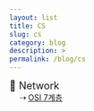 ```yaml
---
layout: list
title: CS
slug: cs
category: blog
description: >
permalink: /blog/cs
---
```


<span style="font-size: 18px">📌 Network </span> 
<br>
&ensp;&ensp; ⇢ [OSI 7계층](cs/test)